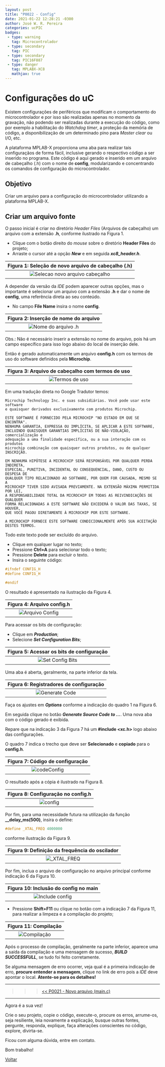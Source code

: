 ```yaml
---
layout: post
title: "P0022 - Config"
date: 2021-01-22 12:28:21 -0300
author: José W. R. Pereira
categories: ucPIC
badges:
 - type: warning
   tag: Microcontrolador
 - type: secondary
   tag: PIC
 - type: secondary
   tag: PIC16F887
 - type: danger
   tag: MPLABX-XC8
   mathjax: true
---
```




# Configurações do uC
Existem configurações de periféricos que modificam o comportamento do microcontrolador e por isso são realizadas apenas no momento da gravação, não podendo ser realizadas durante a execução do código, como por exemplo a habilitação do *Watchdog timer*, a proteção da memória de código, a disponibilização de um determinado pino para *Master clear* ou I/O, etc.

A plataforma MPLAB-X proporciona uma aba para realizar tais configuraçãos de forma fácil, inclusive gerando o respectivo código a ser inserido no programa. Este código é aqui gerado e inserido em um arquivo de cabeçalho (.h) com o nome de **config**, modularizando e concentrando os comandos de configuração do microcontrolador.

## Objetivo

Criar um arquivo para a configuração do microcontrolador utilizando a plataforma MPLAB-X.

<!--more-->

## Criar um arquivo fonte

O passo inicial é criar no diretório *Header Files* (Arquivos de cabeçalho) um arquivo com a extensão **.h**, conforme ilustrado na Figura 1.

* Clique com o botão direito do *mouse* sobre o diretório **Header Files** do projeto;
* Arraste o cursor até a opção ***New*** e em seguida ***xc8_header.h***.

| Figura 1: Seleção de novo arquivo de cabeçalho (.h) |
|:---------------------------------------------:|
| ![Selecao novo arquivo cabeçalho]({{site.baseurlimg}}/_posts/tUcPIC/imgP0022/fig01-newH.png{{site.rawimg}}) |

A depender da versão da *IDE* podem aparecer outras opções, mas o importante é selecionar um arquivo com a extensão **.h** e dar o nome de **config**, uma referência direta ao seu conteúdo.

* No campo **File Name** insira o nome **config**.

| Figura 2: Inserção de nome do arquivo |
|:---------------------------------------------:|
| ![Nome do arquivo .h]({{site.baseurlimg}}/_posts/tUcPIC/imgP0022/fig02-nome.png{{site.rawimg}}) |

Obs.: Não é necessário inserir a extensão no nome do arquivo, pois há um campo específico para isso logo abaixo do local de inserção dele.

Então é gerado automaticamente um arquivo **config.h** com os termos de uso do software definidos pela **Microchip**.

| Figura 3: Arquivo de cabeçalho com termos de uso |
|:---------------------------------------------:|
| ![Termos de uso]({{site.baseurlimg}}/_posts/tUcPIC/imgP0022/fig03-termos.png{{site.rawimg}}) |


Em uma tradução direta no Google Tradutor temos:
```
Microchip Technology Inc. e suas subsidiárias. Você pode usar este software 
e quaisquer derivados exclusivamente com produtos Microchip.

ESTE SOFTWARE É FORNECIDO PELA MICROCHIP "NO ESTADO EM QUE SE ENCONTRA". 
NENHUMA GARANTIA, EXPRESSA OU IMPLÍCITA, SE APLICAR A ESTE SOFTWARE, 
INCLUINDO QUAISQUER GARANTIAS IMPLÍCITAS DE NÃO-VIOLAÇÃO, comercialização e
adequação a uma finalidade específica, ou a sua interação com os produtos 
microchip combinação com quaisquer outros produtos, ou de qualquer INSCRIÇÃO.

EM NENHUMA HIPÓTESE A MICROCHIP SERÁ RESPONSÁVEL POR QUALQUER PERDA INDIRETA,
ESPECIAL, PUNITIVA, INCIDENTAL OU CONSEQUENCIAL, DANO, CUSTO OU DESPESA DE 
QUALQUER TIPO RELACIONADO AO SOFTWARE, POR QUEM FOR CAUSADA, MESMO SE A 
MICROCHIP TIVER SIDO AVISADA PREVIAMENTE. NA EXTENSÃO MÁXIMA PERMITIDA POR LEI, 
A RESPONSABILIDADE TOTAL DA MICROCHIP EM TODAS AS REIVINDICAÇÕES DE QUALQUER 
FORMA RELACIONADAS A ESTE SOFTWARE NÃO EXCEDERÁ O VALOR DAS TAXAS, SE HOUVER, 
QUE VOCÊ PAGOU DIRETAMENTE À MICROCHIP POR ESTE SOFTWARE.

A MICROCHIP FORNECE ESTE SOFTWARE CONDICIONALMENTE APÓS SUA ACEITAÇÃO DESTES TERMOS.

```

Todo este texto pode ser excluído do arquivo.

* Clique em qualquer lugar no texto;
* Pressione **Ctrl+A** para selecionar todo o texto;
* Pressione **Delete** para excluir o texto.
* Insira o seguinte código: 

```c
#ifndef CONFIG_H
#define CONFIG_H

#endif 
```

O resultado é apresentado na ilustração da Figura 4.

| Figura 4: Arquivo config.h |
|:---------------------------------------------:|
| ![Arquivo Config]({{site.baseurlimg}}/_posts/tUcPIC/imgP0022/fig04-config.png{{site.rawimg}}) |

Para acessar os bits de configuração:
* Clique em ***Production***;
* Selecione ***Set Configuration Bits***;


| Figura 5: Acessar os bits de configuração |
|:---------------------------------------------:|
| ![Set Config Bits]({{site.baseurlimg}}/_posts/tUcPIC/imgP0022/fig05-setConfigBits.png{{site.rawimg}}) |

Uma aba é aberta, geralmente, na parte inferior da tela.

| Figura 6: Registradores de configuração |
|:---------------------------------------------:|
| ![Generate Code]({{site.baseurlimg}}/_posts/tUcPIC/imgP0022/fig06-genCode.png{{site.rawimg}}) |


Faça os ajustes em ***Options*** conforme a indicação do quadro 1 na Figura 6.

Em seguida clique no botão ***Generate Source Code to ...***.
Uma nova aba com o código gerado é exibida. 

Repare que na indicação 3 da Figura 7 há um **#include <xc.h>** logo abaixo das configurações. 

O quadro 7 indica o trecho que deve ser **Selecionado** e **copiado** para o **config.h**.

| Figura 7: Código de configuração |
|:---------------------------------------------:|
| ![codeConfig]({{site.baseurlimg}}/_posts/tUcPIC/imgP0022/fig07-codeConfig.png{{site.rawimg}}) |


O resultado após a cópia é ilustrado na Figura 8.

| Figura 8: Configuração no config.h |
|:---------------------------------------------:|
| ![config]({{site.baseurlimg}}/_posts/tUcPIC/imgP0022/fig08-config.png{{site.rawimg}}) |

Por fim, para uma necessidade futura na utilização da função **__delay_ms(500)**, insira o define:
```c
#define _XTAL_FREQ 4000000
```
conforme ilustração da Figura 9.

| Figura 9: Definição da frequência do oscilador |
|:---------------------------------------------:|
| ![_XTAL_FREQ]({{site.baseurlimg}}/_posts/tUcPIC/imgP0022/fig09-xtal.png{{site.rawimg}}) |

Por fim, inclua o arquivo de configuração no arquivo principal conforme indicação 6 da Figura 10.

| Figura 10: Inclusão do config no main |
|:---------------------------------------------:|
| ![Include config]({{site.baseurlimg}}/_posts/tUcPIC/imgP0022/fig10-main.png{{site.rawimg}}) |


* Pressione **Shift+F11** ou clique no botão com a indicação 7 da Figura 11, para realizar a limpeza e a compilação do projeto;
 

| Figura 11: Compilação |
|:---------------------------------------------:|
| ![Compilação]({{site.baseurlimg}}/_posts/tUcPIC/imgP0022/fig11-compilacao.png{{site.rawimg}}) |

Após o processo de compilação, geralmente na parte inferior, aparece uma a saída da compilação e uma mensagem de sucesso,  ***BUILD SUCCESSFULL***, se tudo foi feito corretamente.

Se alguma mensagem de erro ocorrer, veja qual é a primeira indicação de erro, **procure entender a mensagem**, clique no link de erro pois a *IDE* deve apontar o local. **Atente-se para os detalhes!**


<hr/>

>>>[<< P0021 - Novo arquivo (main.c)]({{site.baseurl}}/2020/P0021-novoArquivo)

<hr/>

Agora é a sua vez!

Crie o seu projeto, copie o código, execute-o, procure os erros, arrume-os, seja resiliente, leia novamente a explicação, busque outras fontes, pergunte, responda, explique, faça alterações conscientes no código, explore, divirta-se.

Ficou com alguma dúvida, entre em contato.

Bom trabalho!

[Voltar]({{site.baseurl}}/docs/tecnology/ucPIC)
